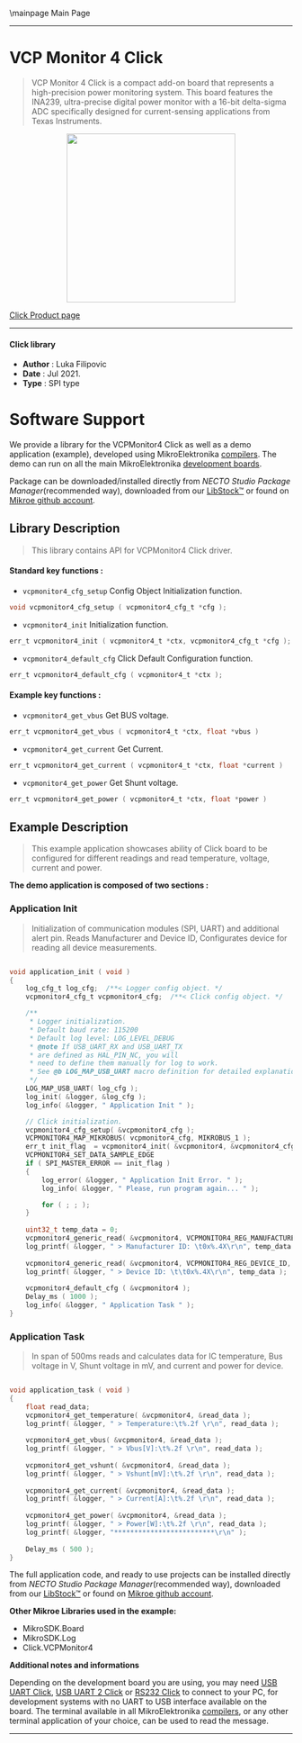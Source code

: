 \mainpage Main Page

---
# VCP Monitor 4 Click

> VCP Monitor 4 Click is a compact add-on board that represents a high-precision power monitoring system. This board features the INA239, ultra-precise digital power monitor with a 16-bit delta-sigma ADC specifically designed for current-sensing applications from Texas Instruments.

<p align="center">
  <img src="https://download.mikroe.com/images/click_for_ide/vcp_monitor_4_click.png" height=300px>
</p>

[Click Product page](https://www.mikroe.com/vcp-monitor-4-click)

---


#### Click library

- **Author**        : Luka Filipovic
- **Date**          : Jul 2021.
- **Type**          : SPI type


# Software Support

We provide a library for the VCPMonitor4 Click
as well as a demo application (example), developed using MikroElektronika
[compilers](https://www.mikroe.com/necto-studio).
The demo can run on all the main MikroElektronika [development boards](https://www.mikroe.com/development-boards).

Package can be downloaded/installed directly from *NECTO Studio Package Manager*(recommended way), downloaded from our [LibStock&trade;](https://libstock.mikroe.com) or found on [Mikroe github account](https://github.com/MikroElektronika/mikrosdk_click_v2/tree/master/clicks).

## Library Description

> This library contains API for VCPMonitor4 Click driver.

#### Standard key functions :

- `vcpmonitor4_cfg_setup` Config Object Initialization function.
```c
void vcpmonitor4_cfg_setup ( vcpmonitor4_cfg_t *cfg );
```

- `vcpmonitor4_init` Initialization function.
```c
err_t vcpmonitor4_init ( vcpmonitor4_t *ctx, vcpmonitor4_cfg_t *cfg );
```

- `vcpmonitor4_default_cfg` Click Default Configuration function.
```c
err_t vcpmonitor4_default_cfg ( vcpmonitor4_t *ctx );
```

#### Example key functions :

- `vcpmonitor4_get_vbus` Get BUS voltage.
```c
err_t vcpmonitor4_get_vbus ( vcpmonitor4_t *ctx, float *vbus )
```

- `vcpmonitor4_get_current` Get Current.
```c
err_t vcpmonitor4_get_current ( vcpmonitor4_t *ctx, float *current )
```

- `vcpmonitor4_get_power` Get Shunt voltage.
```c
err_t vcpmonitor4_get_power ( vcpmonitor4_t *ctx, float *power )
```

## Example Description

> This example application showcases ability of Click board
to be configured for different readings and read temperature, 
voltage, current and power.

**The demo application is composed of two sections :**

### Application Init

> Initialization of communication modules (SPI, UART) and 
additional alert pin. Reads Manufacturer and Device ID,
Configurates device for reading all device measurements.

```c

void application_init ( void )
{
    log_cfg_t log_cfg;  /**< Logger config object. */
    vcpmonitor4_cfg_t vcpmonitor4_cfg;  /**< Click config object. */

    /** 
     * Logger initialization.
     * Default baud rate: 115200
     * Default log level: LOG_LEVEL_DEBUG
     * @note If USB_UART_RX and USB_UART_TX 
     * are defined as HAL_PIN_NC, you will 
     * need to define them manually for log to work. 
     * See @b LOG_MAP_USB_UART macro definition for detailed explanation.
     */
    LOG_MAP_USB_UART( log_cfg );
    log_init( &logger, &log_cfg );
    log_info( &logger, " Application Init " );

    // Click initialization.
    vcpmonitor4_cfg_setup( &vcpmonitor4_cfg );
    VCPMONITOR4_MAP_MIKROBUS( vcpmonitor4_cfg, MIKROBUS_1 );
    err_t init_flag  = vcpmonitor4_init( &vcpmonitor4, &vcpmonitor4_cfg );
    VCPMONITOR4_SET_DATA_SAMPLE_EDGE
    if ( SPI_MASTER_ERROR == init_flag )
    {
        log_error( &logger, " Application Init Error. " );
        log_info( &logger, " Please, run program again... " );

        for ( ; ; );
    }
    
    uint32_t temp_data = 0;
    vcpmonitor4_generic_read( &vcpmonitor4, VCPMONITOR4_REG_MANUFACTURER_ID, &temp_data );
    log_printf( &logger, " > Manufacturer ID: \t0x%.4X\r\n", temp_data );
    
    vcpmonitor4_generic_read( &vcpmonitor4, VCPMONITOR4_REG_DEVICE_ID, &temp_data );
    log_printf( &logger, " > Device ID: \t\t0x%.4X\r\n", temp_data );
    
    vcpmonitor4_default_cfg ( &vcpmonitor4 );
    Delay_ms ( 1000 );
    log_info( &logger, " Application Task " );
}

```

### Application Task

> In span of 500ms reads and calculates data for IC temperature,
Bus voltage in V, Shunt voltage in mV, and current and power for device.

```c

void application_task ( void )
{
    float read_data;
    vcpmonitor4_get_temperature( &vcpmonitor4, &read_data );
    log_printf( &logger, " > Temperature:\t%.2f \r\n", read_data );
    
    vcpmonitor4_get_vbus( &vcpmonitor4, &read_data );
    log_printf( &logger, " > Vbus[V]:\t%.2f \r\n", read_data );
    
    vcpmonitor4_get_vshunt( &vcpmonitor4, &read_data );
    log_printf( &logger, " > Vshunt[mV]:\t%.2f \r\n", read_data );
    
    vcpmonitor4_get_current( &vcpmonitor4, &read_data );
    log_printf( &logger, " > Current[A]:\t%.2f \r\n", read_data );
    
    vcpmonitor4_get_power( &vcpmonitor4, &read_data );
    log_printf( &logger, " > Power[W]:\t%.2f \r\n", read_data );
    log_printf( &logger, "*************************\r\n" );
    
    Delay_ms ( 500 );
}

```

The full application code, and ready to use projects can be installed directly from *NECTO Studio Package Manager*(recommended way), downloaded from our [LibStock&trade;](https://libstock.mikroe.com) or found on [Mikroe github account](https://github.com/MikroElektronika/mikrosdk_click_v2/tree/master/clicks).

**Other Mikroe Libraries used in the example:**

- MikroSDK.Board
- MikroSDK.Log
- Click.VCPMonitor4

**Additional notes and informations**

Depending on the development board you are using, you may need
[USB UART Click](http://shop.mikroe.com/usb-uart-click),
[USB UART 2 Click](http://shop.mikroe.com/usb-uart-2-click) or
[RS232 Click](http://shop.mikroe.com/rs232-click) to connect to your PC, for
development systems with no UART to USB interface available on the board. The
terminal available in all MikroElektronika
[compilers](http://shop.mikroe.com/compilers), or any other terminal application
of your choice, can be used to read the message.

---
